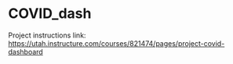 # COVID_dash

Project instructions link: https://utah.instructure.com/courses/821474/pages/project-covid-dashboard 
